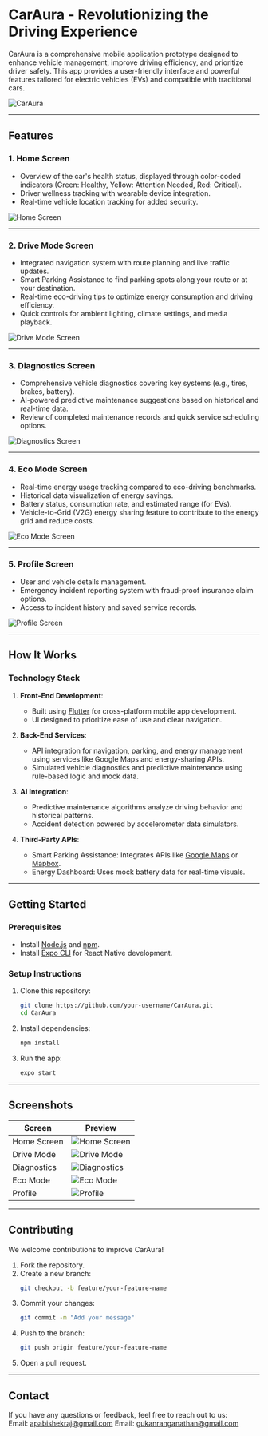# **CarAura - Revolutionizing the Driving Experience**

CarAura is a comprehensive mobile application prototype designed to enhance vehicle management, improve driving efficiency, and prioritize driver safety. This app provides a user-friendly interface and powerful features tailored for electric vehicles (EVs) and compatible with traditional cars.

![CarAura](./images/CarAura.png)

---

## **Features**

### 1. **Home Screen**

- Overview of the car's health status, displayed through color-coded indicators (Green: Healthy, Yellow: Attention Needed, Red: Critical).
- Driver wellness tracking with wearable device integration.
- Real-time vehicle location tracking for added security.

![Home Screen](./images/homeImage.png)

---

### 2. **Drive Mode Screen**

- Integrated navigation system with route planning and live traffic updates.
- Smart Parking Assistance to find parking spots along your route or at your destination.
- Real-time eco-driving tips to optimize energy consumption and driving efficiency.
- Quick controls for ambient lighting, climate settings, and media playback.

![Drive Mode Screen](./images/driveImage.png)

---

### 3. **Diagnostics Screen**

- Comprehensive vehicle diagnostics covering key systems (e.g., tires, brakes, battery).
- AI-powered predictive maintenance suggestions based on historical and real-time data.
- Review of completed maintenance records and quick service scheduling options.

![Diagnostics Screen](./images/maintenImage.png)

---

### 4. **Eco Mode Screen**

- Real-time energy usage tracking compared to eco-driving benchmarks.
- Historical data visualization of energy savings.
- Battery status, consumption rate, and estimated range (for EVs).
- Vehicle-to-Grid (V2G) energy sharing feature to contribute to the energy grid and reduce costs.

![Eco Mode Screen](./images/ecoImage.png)

---

### 5. **Profile Screen**

- User and vehicle details management.
- Emergency incident reporting system with fraud-proof insurance claim options.
- Access to incident history and saved service records.

![Profile Screen](./images/profileImage.png)

---

## **How It Works**

### **Technology Stack**

1. **Front-End Development**:

   - Built using [Flutter](https://flutter.dev/) for cross-platform mobile app development.
   - UI designed to prioritize ease of use and clear navigation.

2. **Back-End Services**:

   - API integration for navigation, parking, and energy management using services like Google Maps and energy-sharing APIs.
   - Simulated vehicle diagnostics and predictive maintenance using rule-based logic and mock data.

3. **AI Integration**:

   - Predictive maintenance algorithms analyze driving behavior and historical patterns.
   - Accident detection powered by accelerometer data simulators.

4. **Third-Party APIs**:
   - Smart Parking Assistance: Integrates APIs like [Google Maps](https://developers.google.com/maps/documentation) or [Mapbox](https://www.mapbox.com/).
   - Energy Dashboard: Uses mock battery data for real-time visuals.

---

## **Getting Started**

### **Prerequisites**

- Install [Node.js](https://nodejs.org/) and [npm](https://www.npmjs.com/).
- Install [Expo CLI](https://docs.expo.dev/) for React Native development.

### **Setup Instructions**

1. Clone this repository:
   ```bash
   git clone https://github.com/your-username/CarAura.git
   cd CarAura
   ```
2. Install dependencies:
   ```bash
   npm install
   ```
3. Run the app:
   ```bash
   expo start
   ```

---

## **Screenshots**

| Screen      | Preview                                   |
| ----------- | ----------------------------------------- |
| Home Screen | ![Home Screen](./images/homeImage.png)    |
| Drive Mode  | ![Drive Mode](./images/driveImage.png)    |
| Diagnostics | ![Diagnostics](./images/maintenImage.png) |
| Eco Mode    | ![Eco Mode](./images/ecoImage.png)        |
| Profile     | ![Profile](./images/profileImage.png)     |

---

## **Contributing**

We welcome contributions to improve CarAura!

1. Fork the repository.
2. Create a new branch:
   ```bash
   git checkout -b feature/your-feature-name
   ```
3. Commit your changes:
   ```bash
   git commit -m "Add your message"
   ```
4. Push to the branch:
   ```bash
   git push origin feature/your-feature-name
   ```
5. Open a pull request.

---

## **Contact**

If you have any questions or feedback, feel free to reach out to us:  
Email: [apabishekraj@gmail.com](mailto:apabishekraj@gmail.com)
Email: [gukanranganathan@gmail.com](mailto:gukanranganathan@gmai)
